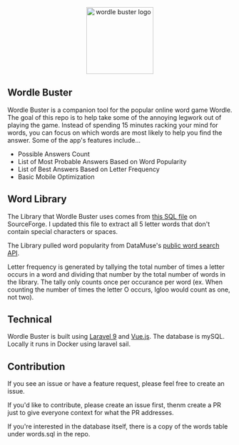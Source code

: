 <p align="center"><img src="https://i.imgur.com/8OZBPX6.jpeg" alt="wordle buster logo" style="width: 150px;"></p>

## Wordle Buster

<p>Wordle Buster is a companion tool for the popular online word game Wordle. The goal of this repo is to help take some of the annoying legwork out of playing the game.  Instead of spending 15 minutes racking your mind for words, you can focus on which words are most likely to help you find the answer. Some of the app's features include...</p>

- Possible Answers Count
- List of Most Probable Answers Based on Word Popularity
- List of Best Answers Based on Letter Frequency
- Basic Mobile Optimization

## Word Library

<p>The Library that Wordle Buster uses comes from <a href="https://sourceforge.net/projects/mysqlenglishdictionary/files/">this SQL file</a> on SourceForge. I updated this file to extract all 5 letter words that don't contain special characters or spaces.</p>

<p>The Library pulled word popularity from DataMuse's <a href="https://www.datamuse.com/api/">public word search API</a>.</p>

<p>Letter frequency is generated by tallying the total number of times a letter occurs in a word and dividing that number by the total number of words in the library. The tally only counts once per occurance per word (ex. When counting the number of times the letter O occurs, Igloo would count as one, not two).</p> 

## Technical

<p>Wordle Buster is built using <a href="https://laravel.com/">Laravel 9</a> and <a href="https://vuejs.org/">Vue.js</a>. The database is mySQL. Locally it runs in Docker using laravel sail.</p>

## Contribution

<p>If you see an issue or have a feature request, please feel free to create an issue.</p>

<p>If you'd like to contribute, please create an issue first, thenm create a PR just to give everyone context for what the PR addresses.</p>

<p>If you're interested in the database itself, there is a copy of the words table under words.sql in the repo.</p>

